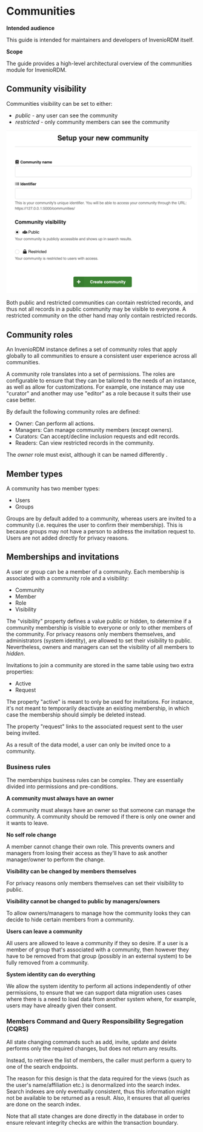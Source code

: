 # Communities

**Intended audience**

This guide is intended for maintainers and developers of InvenioRDM itself.

**Scope**

The guide provides a high-level architectural overview of the communities 
module for InvenioRDM.

## Community visibility

Communities visibility can be set to either:

- *public* - any user can see the community
- *restricted* - only community members can see the community

![Create a community](../../releases/versions/v9.0/community-create.png)

Both public and restricted communities can contain restricted records, and thus
not all records in a public community may be visible to everyone. A restricted
community on the other hand may only contain restricted records.

## Community roles

An InvenioRDM instance defines a set of community roles that apply globally to all
communities to ensure a consistent user experience across all communities.

A community role translates into a set of permissions. The roles are
configurable to ensure that they can be tailored to the needs of an instance,
as well as allow for customizations. For example, one instance may use
"curator" and another may use "editor" as a role because it suits 
their use case better.

By default the following community roles are defined:

- Owner: Can perform all actions.
- Managers: Can manage community members (except owners).
- Curators: Can accept/decline inclusion requests and edit records.
- Readers: Can view restricted records in the community.

The _owner_ role must exist, although it can be named differently .

## Member types

A community has two member types:

- Users
- Groups

Groups are by default added to a community, whereas users are invited to a
community (i.e. requires the user to confirm their membership). This is
because groups may not have a person to address the invitation request to.
Users are not added directly for privacy reasons.

## Memberships and invitations

A user or group can be a member of a community. Each membership is associated
with a community role and a visibility:

- Community
- Member
- Role
- Visibility

The "visibility" property defines a value public or hidden, to determine if a
community membership is visible to everyone or only to other members of the
community. For privacy reasons only members themselves, and administrators
(system identity), are allowed to set their visibility to public. Nevertheless,
owners and managers can set the visibility of all members to _hidden_.

Invitations to join a community are stored in the same table using two extra
properties:

- Active
- Request

The property "active" is meant to only be used for invitations. For
instance, it's not meant to temporarily deactivate an existing membership, in
which case the membership should simply be deleted instead.

The property "request" links to the associated request sent to the user being
invited.

As a result of the data model, a user can only be invited once to a community.

### Business rules

The memberships business rules can be complex. They are essentially
divided into permissions and pre-conditions.

**A community must always have an owner**

A community must always have an owner so that someone can manage the community.
A community should be removed if there is only one owner and it wants to leave.

**No self role change**

A member cannot change their own role. This prevents owners and managers from losing
their access as they'll have to ask another manager/owner to perform the
change.

**Visibility can be changed by members themselves**

For privacy reasons only members themselves can set their visibility to public.

**Visibility cannot be changed to public by managers/owners**

To allow owners/managers to manage how the community looks they can decide
to hide certain members from a community.

**Users can leave a community**

All users are allowed to leave a community if they so desire. If a user
is a member of group that's associated with a community, then however they
have to be removed from that group (possibly in an external system) to be fully
removed from a community.

**System identity can do everything**

We allow the system identity to perform all actions independently of other
permissions, to ensure that we can support data migration uses cases where
there is a need to load data from another system where, for example, users may
have already given their consent.

### Members Command and Query Responsibility Segregation (CQRS)

All state changing commands such as add, invite, update and delete
performs only the required changes, but does not return any results.

Instead, to retrieve the list of members, the caller must perform a query to one
of the search endpoints.

The reason for this design is that the data required for the views
(such as the user's name/affiliation etc.) is denormalized into the search
index. Search indexes are only eventually consistent, thus this information
might not be available to be returned as a result. Also, it ensures that all
queries are done on the search index.

Note that all state changes are done directly in the database in order to
ensure relevant integrity checks are within the transaction boundary.

